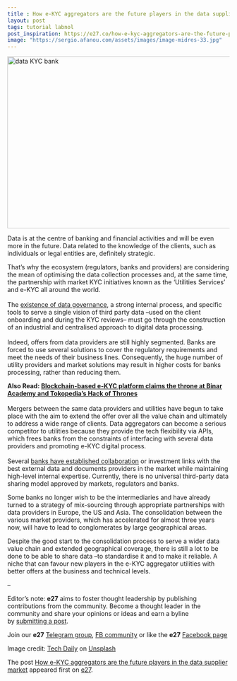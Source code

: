 ```yaml
---
title : How e-KYC aggregators are the future players in the data supplier market
layout: post
tags: tutorial labnol
post_inspiration: https://e27.co/how-e-kyc-aggregators-are-the-future-players-in-the-data-supplier-market-20210329/
image: "https://sergio.afanou.com/assets/images/image-midres-33.jpg"
---
```


<img loading="lazy" class="aligncenter wp-image-412332 size-full" src="https://e27.co/wp-content/uploads/2021/03/tech-daily-CXklL5ca71w-unsplash.jpg" alt="data KYC bank" width="690" height="389" />
<p><span style="font-weight: 400;">Data is at the centre of banking and financial activities and will be even more in the future</span><span style="font-weight: 400;">.</span><span style="font-weight: 400;"> Data related to the knowledge of the clients</span><span style="font-weight: 400;">,</span><span style="font-weight: 400;"> such as individuals or legal entities are, definitely strategic</span><span style="font-weight: 400;">.</span></p>
<p><span style="font-weight: 400;">That’s why the ecosystem (regulators, banks and providers) are considering the mean of optimising the data collection processes and, at the same time, the partnership with market KYC initiatives known as the &#8216;Utilities Services&#8217; and e-KYC all around the world</span><span style="font-weight: 400;">.</span><span style="font-weight: 400;"><br />
</span><span style="font-weight: 400;"><br />
</span><span style="font-weight: 400;">The <a rel="follow" href="https://e27.co/business-illegally-hoarding-user-data-deal-affliction-20180920/">existence of data governance</a></span><span style="font-weight: 400;">,</span><span style="font-weight: 400;"> a strong internal process, and specific tools to serve a single vision of third party data &#8211;used on the client onboarding and during the KYC reviews&#8211; must go through the construction of an industrial and centralised approach to digital data processing</span><span style="font-weight: 400;">.</span><span style="font-weight: 400;"><br />
</span><span style="font-weight: 400;"><br />
</span><span style="font-weight: 400;">Indeed</span><span style="font-weight: 400;">,</span><span style="font-weight: 400;"> offers from data providers are still highly segmented. Banks are forced to use several solutions to cover the regulatory requirements and meet the needs of their business lines</span><span style="font-weight: 400;">.</span><span style="font-weight: 400;"> Consequently</span><span style="font-weight: 400;">,</span><span style="font-weight: 400;"> the huge number of utility</span><span style="font-weight: 400;"> providers and market solutions may result in higher costs for banks processing</span><span style="font-weight: 400;">,</span><span style="font-weight: 400;"> rather than reducing them</span><span style="font-weight: 400;">.</span></p>
<p><strong>Also Read: <a rel="follow" href="https://e27.co/blockchain-based-e-kyc-platform-claims-the-throne-at-binar-academy-and-tokopedias-hack-of-thrones-20190211/">Blockchain-based e-KYC platform claims the throne at Binar Academy and Tokopedia&#8217;s Hack of Thrones</a><br />
</strong><span style="font-weight: 400;"><br />
</span><span style="font-weight: 400;">Mergers between the same data providers and utilities have begun to take place with the aim to extend the offer over all the value chain and ultimately to address a wide range of clients</span><span style="font-weight: 400;">.</span><span style="font-weight: 400;"> Data aggregators can become a serious competitor to utilities because they provide the tech flexibility via APIs</span><span style="font-weight: 400;">,</span><span style="font-weight: 400;"> which frees banks from the constraints of interfacing with several data providers and promoting e-KYC digital process</span><span style="font-weight: 400;">.</span><span style="font-weight: 400;"><br />
</span><span style="font-weight: 400;"><br />
</span><span style="font-weight: 400;">Several <a rel="follow" href="https://e27.co/collaboration-is-the-key-to-success-for-evolving-digital-ecosystems-in-southeast-asia-20201015/">banks have established collaboration</a> or investment links with the best external data and documents providers in the market while maintaining high-level internal expertise</span><span style="font-weight: 400;">.</span><span style="font-weight: 400;"> Currently</span><span style="font-weight: 400;">,</span><span style="font-weight: 400;"> there is no universal third-party data sharing model approved by markets</span><span style="font-weight: 400;">,</span><span style="font-weight: 400;"> regulators and banks</span><span style="font-weight: 400;">.</span></p>
<p><span style="font-weight: 400;"> Some banks no longer wish to be the intermediaries and have already turned to a strategy of mix-sourcing through appropriate partnerships with data providers in Europe, the US and Asia</span><span style="font-weight: 400;">.</span><span style="font-weight: 400;"> The consolidation between the various market providers</span><span style="font-weight: 400;">,</span><span style="font-weight: 400;"> which has accelerated for almost three years now, will have to lead to conglomerates by large geographical areas.</span></p>
<p><span style="font-weight: 400;">Despite the good start to the consolidation process to serve a wider data value chain and extended geographical coverage, there is still a lot to be done to be able to share data &#8211;to standardise it and to make it reliable. A niche that can favour new players in the e-KYC aggregator utilities with better offers at the business and technical levels.</span></p>
<p>&#8211;</p>
<p class="p1"><span class="s1">Editor’s note: <strong>e27</strong> aims to foster thought leadership by publishing contributions from the community. Become a thought leader in the community and share your opinions or ideas and earn a byline by <a rel="follow" href="https://e27.co/contributor"><span class="s2">submitting a post</span></a>.</span></p>
<p class="p1"><span class="s1">Join our <strong>e27</strong> <a rel="follow" href="https://t.me/joinchat/HmTbfBcGCZeykhM8NOlQ-g"><span class="s2">Telegram group</span></a>, <a rel="follow" href="https://www.facebook.com/groups/e27co/permalink/886904662065955/">FB community</a> or like the <strong>e27</strong> <a rel="follow" href="https://www.facebook.com/e27/?ref=your_pages"><span class="s2">Facebook page</span></a></span></p>
<p>Image credit: <a rel="follow" href="https://unsplash.com/@techdailyca?utm_source=unsplash&amp;utm_medium=referral&amp;utm_content=creditCopyText">Tech Daily</a> on <a rel="follow" href="https://unsplash.com/s/photos/bank-data?utm_source=unsplash&amp;utm_medium=referral&amp;utm_content=creditCopyText">Unsplash</a></p>
<p>The post <a rel="nofollow" href="https://e27.co/how-e-kyc-aggregators-are-the-future-players-in-the-data-supplier-market-20210329/">How e-KYC aggregators are the future players in the data supplier market</a> appeared first on <a rel="nofollow" href="https://e27.co">e27</a>.</p>
